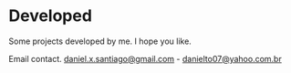 Developed
=========
Some projects developed by me.
I hope you like.

Email contact.
daniel.x.santiago@gmail.com - danielto07@yahoo.com.br
